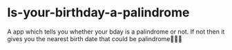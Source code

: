 # Is-your-birthday-a-palindrome
A app which tells you whether your bday is a palindrome or not. If not then it gives you the nearest birth date that could be palindrome🎈🎉✨
